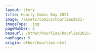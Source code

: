 ```yaml
---
layout: story
title: Hourly Comic Day 2021
image: /assets/comics/hourlies2021-
imageType: .jpg
pageNumber: 2
baseurl: /other/hourlies/hourlies2021-
numPages: 5
origin: other/hourlies.html
---
```

